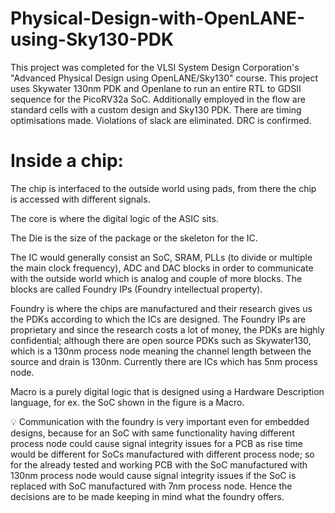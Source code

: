 # Physical-Design-with-OpenLANE-using-Sky130-PDK
This project was completed for the VLSI System Design Corporation's "Advanced Physical Design using OpenLANE/Sky130" course. This project uses Skywater 130nm PDK and Openlane to run an entire RTL to GDSII sequence for the PicoRV32a SoC. Additionally employed in the flow are standard cells with a custom design and Sky130 PDK. There are timing optimisations made. Violations of slack are eliminated. DRC is confirmed.
# Inside a chip:
The chip is interfaced to the outside world using pads, from there the chip is accessed with different signals.

The core is where the digital logic of the ASIC sits.

The Die is the size of the package or the skeleton for the IC.

The IC would generally consist an SoC, SRAM, PLLs (to divide or multiple the main clock frequency), ADC and DAC blocks in order to communicate with the outside world which is analog and couple of more blocks. The blocks are called Foundry IPs (Foundry intellectual property).

Foundry is where the chips are manufactured and their research gives us the PDKs according to which the ICs are designed. The Foundry IPs are proprietary and since the research costs a lot of money, the PDKs are highly confidential; although there are open source PDKs such as Skywater130, which is a 130nm process node meaning the channel length between the source and drain is 130nm. Currently there are ICs which has 5nm process node.

Macro is a purely digital logic that is designed using a Hardware Description language, for ex. the SoC shown in the figure is a Macro.

💡 Communication with the foundry is very important even for embedded designs, because for an SoC with same functionality having different process node could cause signal integrity issues for a PCB as rise time would be different for SoCs manufactured with different process node; so for the already tested and working PCB with the SoC manufactured with 130nm process node would cause signal integrity issues if the SoC is replaced with SoC manufactured with 7nm process node. Hence the decisions are to be made keeping in mind what the foundry offers.
